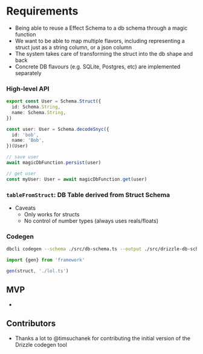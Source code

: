 # Requirements

<!-- - Being able to map a Effect Schema to a db schema -->

- Being able to reuse a Effect Schema to a db schema through a magic function
- We want to be able to map multiple flavors, including representing a struct just as a string column, or a json column
- The system takes care of transforming the struct into the db shape and back
- Concrete DB flavours (e.g. SQLite, Postgres, etc) are implemented separately

### High-level API

```ts
export const User = Schema.Struct({
  id: Schema.String,
  name: Schema.String,
})

const user: User = Schema.decodeSnyc({
  id: 'bob',
  name: 'Bob',
})(User)

// save user
await magicDbFunction.persist(user)

// get user
const myUser: User = await magicDbFunction.get(user)
```

### `tableFromStruct`: DB Table derived from Struct Schema

- Caveats
  - Only works for structs
  - No control of number types (always uses reals/floats)

### Codegen

```bash
dbcli codegen --schema ./src/db-schema.ts --output ./src/drizzle-db-schema.ts
```

```ts
import {gen} from 'framework'

gen(struct, './lol.ts')
```

## MVP
- 

## Contributors

- Thanks a lot to @timsuchanek for contributing the initial version of the Drizzle codegen tool